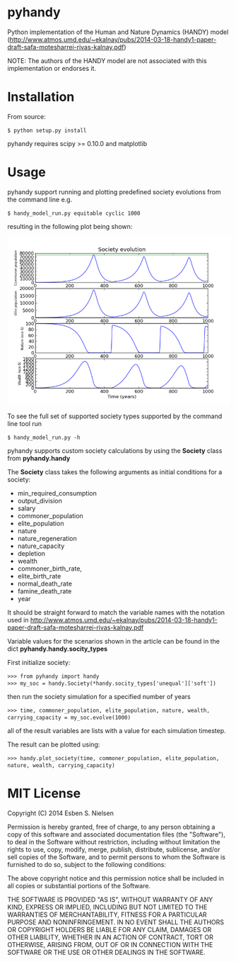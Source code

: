 pyhandy
=======

Python implementation of the Human and Nature Dynamics (HANDY) model (http://www.atmos.umd.edu/~ekalnay/pubs/2014-03-18-handy1-paper-draft-safa-motesharrei-rivas-kalnay.pdf)

NOTE: The authors of the HANDY model are not associated with this implementation or endorses it.

Installation
============
From source:

    $ python setup.py install

pyhandy requires scipy >= 0.10.0 and matplotlib

Usage
=====
pyhandy support running and plotting predefined society evolutions from the command line e.g.

    $ handy_model_run.py equitable cyclic 1000

resulting in the following plot being shown:

![Plot goes here](/images/equitable_cyclic.png?raw=true)

To see the full set of supported society types supported by the command line tool run

    $ handy_model_run.py -h

pyhandy supports custom society calculations by using the **Society** class from **pyhandy.handy**

The **Society** class takes the following arguments as initial conditions for a society:

 * min\_required\_consumption
 * output\_division
 * salary
 * commoner\_population
 * elite\_population
 * nature
 * nature\_regeneration 
 * nature\_capacity
 * depletion
 * wealth
 * commoner\_birth_rate,
 * elite\_birth\_rate
 * normal\_death\_rate
 * famine\_death\_rate
 * year

It should be straight forward to match the variable names with the notation used in http://www.atmos.umd.edu/~ekalnay/pubs/2014-03-18-handy1-paper-draft-safa-motesharrei-rivas-kalnay.pdf

Variable values for the scenarios shown in the article can be found in the dict **pyhandy.handy.socity_types**

First initialize society:

    >>> from pyhandy import handy
    >>> my_soc = handy.Society(*handy.socity_types['unequal']['soft'])

then run the society simulation for a specified number of years

    >>> time, commoner_population, elite_population, nature, wealth, carrying_capacity = my_soc.evolve(1000)

all of the result variables are lists with a value for each simulation timestep.

The result can be plotted using:

    >>> handy.plot_society(time, commoner_population, elite_population, nature, wealth, carrying_capacity)



MIT License
===========
Copyright (C) 2014 Esben S. Nielsen

Permission is hereby granted, free of charge, to any person obtaining a copy of this software and associated documentation files (the "Software"), to deal in the Software without restriction, including without limitation the rights to use, copy, modify, merge, publish, distribute, sublicense, and/or sell copies of the Software, and to permit persons to whom the Software is furnished to do so, subject to the following conditions:

The above copyright notice and this permission notice shall be included in all copies or substantial portions of the Software.

THE SOFTWARE IS PROVIDED "AS IS", WITHOUT WARRANTY OF ANY KIND, EXPRESS OR IMPLIED, INCLUDING BUT NOT LIMITED TO THE WARRANTIES OF MERCHANTABILITY, FITNESS FOR A PARTICULAR PURPOSE AND NONINFRINGEMENT. IN NO EVENT SHALL THE AUTHORS OR COPYRIGHT HOLDERS BE LIABLE FOR ANY CLAIM, DAMAGES OR OTHER LIABILITY, WHETHER IN AN ACTION OF CONTRACT, TORT OR OTHERWISE, ARISING FROM, OUT OF OR IN CONNECTION WITH THE SOFTWARE OR THE USE OR OTHER DEALINGS IN THE SOFTWARE.
